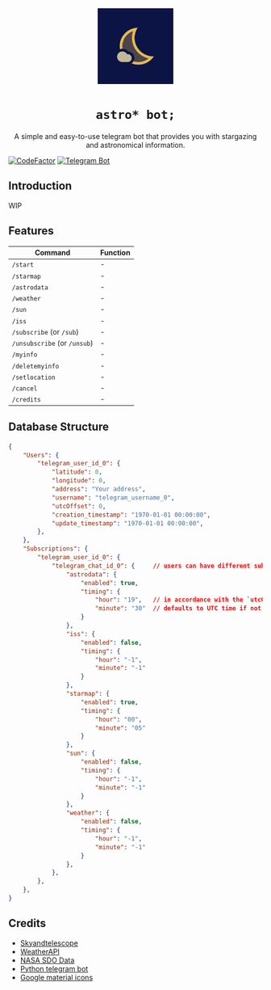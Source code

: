 <div align="center">
	<img src="assets/icon.png" alt="Icon" width="150"/>
    <h1><code>astro* bot;</code></h1>
    <p>
    	A simple and easy-to-use telegram bot that provides you with stargazing and astronomical information.
    </p>
</div>

[![CodeFactor](https://www.codefactor.io/repository/github/choitommy/astro-pointer-bot/badge)](https://www.codefactor.io/repository/github/choitommy/astro-pointer-bot)
[![Telegram Bot](https://img.shields.io/badge/Telegram-bot-blue?logo=telegram)](https://t.me/AstroPointerBot)

## Introduction
WIP

## Features

| Command         	            | Function 	|
|---------------------------	|----------	|
| `/start`                  	| -        	|
| `/starmap`                	| -        	|
| `/astrodata`              	| -        	|
| `/weather`            	    | -        	|
| `/sun`                 	    | -        	|
| `/iss`                	    | -        	|
| `/subscribe` (or `/sub`)      | -        	|
| `/unsubscribe` (or `/unsub`)  | -        	|
| `/myinfo`             	    | -        	|
| `/deletemyinfo`       	    | -        	|
| `/setlocation`        	    | -        	|
| `/cancel`             	    | -        	|
| `/credits`            	    | -        	|

## Database Structure

```json
{
    "Users": {
        "telegram_user_id_0": {
            "latitude": 0,
            "longitude": 0,
            "address": "Your address",
            "username": "telegram_username_0",
            "utcOffset": 0,
            "creation_timestamp": "1970-01-01 00:00:00",
            "update_timestamp": "1970-01-01 00:00:00",
        },
    },
    "Subscriptions": {
        "telegram_user_id_0": {
            "telegram_chat_id_0": {     // users can have different subscriptions in both bot's DM and groups
                "astrodata": {
                    "enabled": true, 
                    "timing": {
                        "hour": "19",   // in accordance with the `utcOffset` above, 
                        "minute": "30"  // defaults to UTC time if not set up
                    }
                },
                "iss": {
                    "enabled": false, 
                    "timing": {
                        "hour": "-1", 
                        "minute": "-1"
                    }
                },
                "starmap": {
                    "enabled": true, 
                    "timing": {
                        "hour": "00", 
                        "minute": "05"
                    }
                },
                "sun": {
                    "enabled": false, 
                    "timing": {
                        "hour": "-1", 
                        "minute": "-1"
                    }
                },
                "weather": {
                    "enabled": false, 
                    "timing": {
                        "hour": "-1", 
                        "minute": "-1"
                    }
                },
            },
        },
    },
}
```

## Credits
- [Skyandtelescope](https://skyandtelescope.org)
- [WeatherAPI](https://www.weatherapi.com)
- [NASA SDO Data](https://sdo.gsfc.nasa.gov/data/)
- [Python telegram bot](https://github.com/python-telegram-bot/python-telegram-bot)
- [Google material icons](https://fonts.google.com/icons)